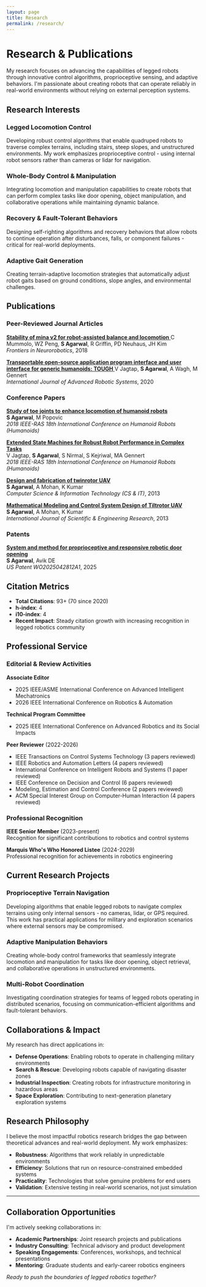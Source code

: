 ```yaml
---
layout: page
title: Research
permalink: /research/
---
```


# Research & Publications

My research focuses on advancing the capabilities of legged robots through innovative control algorithms, proprioceptive sensing, and adaptive behaviors. I'm passionate about creating robots that can operate reliably in real-world environments without relying on external perception systems.

## Research Interests

### Legged Locomotion Control
Developing robust control algorithms that enable quadruped robots to traverse complex terrains, including stairs, steep slopes, and unstructured environments. My work emphasizes proprioceptive control - using internal robot sensors rather than cameras or lidar for navigation.

### Whole-Body Control & Manipulation
Integrating locomotion and manipulation capabilities to create robots that can perform complex tasks like door opening, object manipulation, and collaborative operations while maintaining dynamic balance.

### Recovery & Fault-Tolerant Behaviors
Designing self-righting algorithms and recovery behaviors that allow robots to continue operation after disturbances, falls, or component failures - critical for real-world deployments.

### Adaptive Gait Generation
Creating terrain-adaptive locomotion strategies that automatically adjust robot gaits based on ground conditions, slope angles, and environmental challenges.

## Publications

### Peer-Reviewed Journal Articles

[**Stability of mina v2 for robot-assisted balance and locomotion**  ](https://www.frontiersin.org/journals/neurorobotics/articles/10.3389/fnbot.2018.00062/full)
C Mummolo, WZ Peng, **S Agarwal**, R Griffin, PD Neuhaus, JH Kim  
*Frontiers in Neurorobotics*, 2018  

[**Transportable open-source application program interface and user interface for generic humanoids: TOUGH**  ](https://journals.sagepub.com/doi/full/10.1177/1729881420921607)
V Jagtap, **S Agarwal**, A Wagh, M Gennert  
*International Journal of Advanced Robotic Systems*, 2020  

### Conference Papers

[**Study of toe joints to enhance locomotion of humanoid robots**](https://www.researchgate.net/profile/Marko-Popovic/publication/330629710_Study_of_Toe_Joints_to_Enhance_Locomotion_of_Humanoid_Robots/links/5cf0b73fa6fdcc8475f8c405/Study-of-Toe-Joints-to-Enhance-Locomotion-of-Humanoid-Robots.pdf)  
**S Agarwal**, M Popovic  
*2018 IEEE-RAS 18th International Conference on Humanoid Robots (Humanoids)*  

[**Extended State Machines for Robust Robot Performance in Complex Tasks**](https://www.researchgate.net/profile/Shlok-Agarwal/publication/330632267_Extended_State_Machines_for_Robust_Robot_Performance_in_Complex_Tasks/links/67b52e67461fb56424df8f40/Extended-State-Machines-for-Robust-Robot-Performance-in-Complex-Tasks.pdf)  
V Jagtap, **S Agarwal**, S Nirmal, S Kejriwal, MA Gennert  
*2018 IEEE-RAS 18th International Conference on Humanoid Robots (Humanoids)*  

[**Design and fabrication of twinrotor UAV**](https://www.csitcp.org/paper/3/38csit30.pdf)  
**S Agarwal**, A Mohan, K Kumar  
*Computer Science & Information Technology (CS & IT)*, 2013  

[**Mathematical Modeling and Control System Design of Tiltrotor UAV**](https://www.researchgate.net/profile/Shlok-Agarwal/publication/305652576_Mathematical_Modeling_and_Control_System_Design_of_Tiltrotor_UAV/links/67b52df18311ce680c699a33/Mathematical-Modeling-and-Control-System-Design-of-Tiltrotor-UAV.pdf)  
**S Agarwal**, A Mohan, K Kumar  
*International Journal of Scientific & Engineering Research*, 2013  

### Patents

[**System and method for proprioceptive and responsive robotic door opening**](https://patentimages.storage.googleapis.com/32/52/8f/368f9da0829893/US20220193905A1.pdf)  
**S Agarwal**, Avik DE  
*US Patent WO2025042812A1*, 2025  

## Citation Metrics

- **Total Citations**: 93+ (70 since 2020)
- **h-index**: 4
- **i10-index**: 4
- **Recent Impact**: Steady citation growth with increasing recognition in legged robotics community

## Professional Service

### Editorial & Review Activities

**Associate Editor**  
- 2025 IEEE/ASME International Conference on Advanced Intelligent Mechatronics
- 2026 IEEE International Conference on Robotics & Automation

**Technical Program Committee**  
- 2025 IEEE International Conference on Advanced Robotics and its Social Impacts

**Peer Reviewer** (2022-2026)  
- IEEE Transactions on Control Systems Technology (3 papers reviewed)
- IEEE Robotics and Automation Letters (4 papers reviewed)
- International Conference on Intelligent Robots and Systems (1 paper reviewed)
- IEEE Conference on Decision and Control (6 papers reviewed)
- Modeling, Estimation and Control Conference (2 papers reviewed)
- ACM Special Interest Group on Computer-Human Interaction (4 papers reviewed)

### Professional Recognition

**IEEE Senior Member** (2023-present)  
Recognition for significant contributions to robotics and control systems

**Marquis Who's Who Honored Listee** (2024-2029)  
Professional recognition for achievements in robotics engineering

## Current Research Projects

### Proprioceptive Terrain Navigation
Developing algorithms that enable legged robots to navigate complex terrains using only internal sensors - no cameras, lidar, or GPS required. This work has practical applications for military and exploration scenarios where external sensors may be compromised.

### Adaptive Manipulation Behaviors
Creating whole-body control frameworks that seamlessly integrate locomotion and manipulation for tasks like door opening, object retrieval, and collaborative operations in unstructured environments.

### Multi-Robot Coordination
Investigating coordination strategies for teams of legged robots operating in distributed scenarios, focusing on communication-efficient algorithms and fault-tolerant behaviors.

## Collaborations & Impact

My research has direct applications in:
- **Defense Operations**: Enabling robots to operate in challenging military environments
- **Search & Rescue**: Developing robots capable of navigating disaster zones
- **Industrial Inspection**: Creating robots for infrastructure monitoring in hazardous areas
- **Space Exploration**: Contributing to next-generation planetary exploration systems

## Research Philosophy

I believe the most impactful robotics research bridges the gap between theoretical advances and real-world deployment. My work emphasizes:

- **Robustness**: Algorithms that work reliably in unpredictable environments
- **Efficiency**: Solutions that run on resource-constrained embedded systems
- **Practicality**: Technologies that solve genuine problems for end users
- **Validation**: Extensive testing in real-world scenarios, not just simulation

---

## Collaboration Opportunities

I'm actively seeking collaborations in:
- **Academic Partnerships**: Joint research projects and publications
- **Industry Consulting**: Technical advisory and product development
- **Speaking Engagements**: Conferences, workshops, and technical presentations
- **Mentoring**: Graduate students and early-career robotics engineers


*Ready to push the boundaries of legged robotics together?*